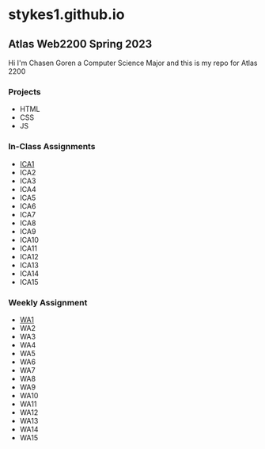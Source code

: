 # stykes1.github.io

## Atlas Web2200 Spring 2023
 Hi I'm Chasen Goren a Computer Science Major and this is my repo for Atlas 2200

### Projects

 - HTML
 - CSS
 - JS

### In-Class Assignments

 - [ICA1](ica\ChasenGorenICA1--HowtoSearch.pdf)
 - ICA2
 - ICA3
 - ICA4
 - ICA5
 - ICA6
 - ICA7
 - ICA8
 - ICA9
 - ICA10
 - ICA11
 - ICA12
 - ICA13
 - ICA14
 - ICA15

### Weekly Assignment

 - [WA1](https://stykes1.github.io/wa/wa1.html)
 - WA2
 - WA3
 - WA4
 - WA5
 - WA6
 - WA7
 - WA8
 - WA9
 - WA10
 - WA11
 - WA12
 - WA13
 - WA14
 - WA15
